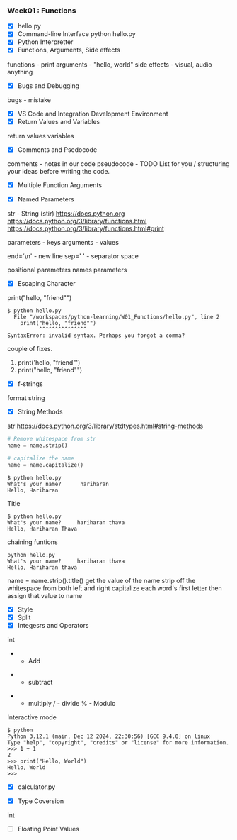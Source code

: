 ### Week01 : Functions

- [X] hello.py
- [X] Command-line Interface 
python hello.py
- [X] Python Interpretter
- [X] Functions, Arguments, Side effects

functions - print
arguments - "hello, world"
side effects - visual, audio anything

- [X] Bugs and Debugging

bugs - mistake 

- [X] VS Code and Integration Development Environment
- [X] Return Values and Variables

return values
variables

- [X] Comments and Psedocode

comments - notes in our code
pseudocode - TODO List for you / structuring your ideas before writing the code.

- [X] Multiple Function Arguments

- [X] Named Parameters

str - String (stir)
https://docs.python.org
https://docs.python.org/3/library/functions.html
https://docs.python.org/3/library/functions.html#print

parameters - keys
arguments - values

end='\n' - new line
sep=' ' - separator space

positional parameters
names parameters

- [X] Escaping Character

print("hello, "friend"")

```
$ python hello.py 
  File "/workspaces/python-learning/W01_Functions/hello.py", line 2
    print("hello, "friend"")
          ^^^^^^^^^^^^^^^
SyntaxError: invalid syntax. Perhaps you forgot a comma?
```

couple of fixes.
1. print('hello, "friend"')
2. print("hello, \"friend\"")

- [X] f-strings

format string

- [X] String Methods

str
https://docs.python.org/3/library/stdtypes.html#string-methods

```python
# Remove whitespace from str
name = name.strip()

# capitalize the name
name = name.capitalize()
```
```
$ python hello.py 
What's your name?      hariharan       
Hello, Hariharan
```

Title

```
$ python hello.py 
What's your name?     hariharan thava
Hello, Hariharan Thava
```

chaining funtions

```
python hello.py 
What's your name?     hariharan thava   
Hello, Hariharan thava
```

name = name.strip().title()
get the value of the name
strip off the whitespace from both left and right
capitalize each word's first letter
then assign that value to name

- [X] Style
- [X] Split
- [X] Integesrs and Operators

int
+ - Add
- - subtract
* - multiply
/ - divide
% - Modulo

Interactive mode
```
$ python
Python 3.12.1 (main, Dec 12 2024, 22:30:56) [GCC 9.4.0] on linux
Type "help", "copyright", "credits" or "license" for more information.
>>> 1 + 1
2
>>> print("Hello, World")
Hello, World
>>> 
```

- [X] calculator.py

- [X] Type Coversion

int

- [ ] Floating Point Values